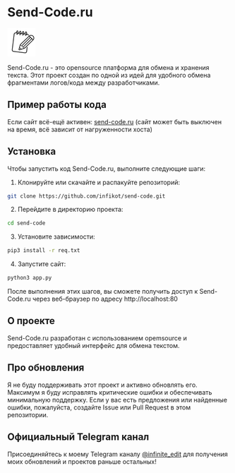 # Send-Code.ru

![Send-Code.ru Logo](static/favicon.png)

Send-Code.ru - это opensource платформа для обмена и хранения текста. Этот проект создан по одной из идей для удобного обмена фрагментами логов/кода между разработчиками.

## Пример работы кода

Если сайт всё-ещё активен: [send-code.ru](https://send-code.ru)
(сайт может быть выключен на время, всё зависит от нагруженности хоста)

## Установка

Чтобы запустить код Send-Code.ru, выполните следующие шаги:

1. Клонируйте или скачайте и распакуйте репозиторий:
```bash
git clone https://github.com/infikot/send-code.git
```
2. Перейдите в директорию проекта:
```bash
cd send-code
```
3. Установите зависимости:
```bash
pip3 install -r req.txt
```
4. Запустите сайт:
```bash
python3 app.py
```
После выполнения этих шагов, вы сможете получить доступ к Send-Code.ru через веб-браузер по адресу http://localhost:80

## О проекте
Send-Code.ru разработан с использованием opemsource и предоставляет удобный интерфейс для обмена текстом.

## Про обновления
Я не буду поддерживать этот проект и активно обновлять его. Максимум я буду исправлять критические ошибки и обеспечивать минимальную поддержку.
Если у вас есть предложения или найденные ошибки, пожалуйста, создайте Issue или Pull Request в этом репозитории.

## Официальный Telegram канал
Присоединяйтесь к моему Telegram каналу [@infinite_edit](https://t.me/infinite_edit) для получения моих обновлений и проектов раньше остальных!
